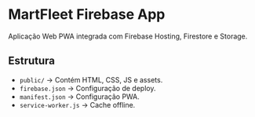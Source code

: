 # MartFleet Firebase App
Aplicação Web PWA integrada com Firebase Hosting, Firestore e Storage.

## Estrutura
- `public/` → Contém HTML, CSS, JS e assets.
- `firebase.json` → Configuração de deploy.
- `manifest.json` → Configuração PWA.
- `service-worker.js` → Cache offline.

